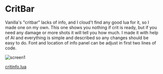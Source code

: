 # CritBar
Vanilla's "critbar" lacks of info, and I cloud't find any good lua for it, so I made one on my own.
This one shows you nothing if crit is ready, but if you need any damage or more shots it will tell you how much.
I made it with help of AI and everything is simple and described so any changes should be easy to do. Font and location of info panel can be adjust in first two lines of code.

![screen1](https://i.imgur.com/NTAHWhZ.png)

[critinfo.lua](https://github.com/GNWilber/lmaobox-luas-public/blob/main/critinfo/critinfo.lua)